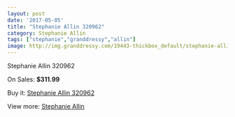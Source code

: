 ```yaml
---
layout: post
date: '2017-05-05'
title: "Stephanie Allin 320962"
category: Stephanie Allin
tags: ["stephanie","granddressy","allin"]
image: http://img.granddressy.com/19443-thickbox_default/stephanie-allin-320962.jpg
---
```

Stephanie Allin 320962

On Sales: **$311.99**
<a href="https://www.granddressy.com/en/stephanie-allin/18426-stephanie-allin-320962.html"><amp-img layout="responsive" width="600" height="600" src="//img.granddressy.com/19443-thickbox_default/stephanie-allin-320962.jpg" alt="Stephanie Allin 320962 0" /></a>

Buy it: [Stephanie Allin 320962](https://www.granddressy.com/en/stephanie-allin/18426-stephanie-allin-320962.html "Stephanie Allin 320962")

View more: [Stephanie Allin](https://www.granddressy.com/en/16-stephanie-allin "Stephanie Allin")